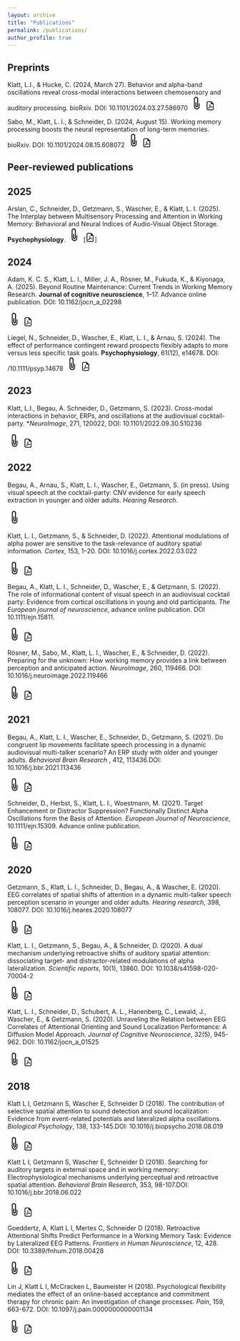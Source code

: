 ```yaml
---
layout: archive
title: "Publications"
permalink: /publications/
author_profile: true
---
```


## Preprints

Klatt, L.I., & Hucke, C. (2024, March 27). Behavior and alpha-band oscillations reveal cross-modal interactions between chemosensory and auditory processing. bioRxiv. DOI: 10.1101/2024.03.27.586970
[![button](/images/bookmark.png)](https://doi.org/10.1101/2024.03.27.586970)         [![button](/images/pdf_icon.png)](/files/Klatt_Hucke_bioRxiv.pdf)

Sabo, M., Klatt, L. I., & Schneider, D. (2024, August 15). Working memory processing boosts the neural representation of long-term memories. bioRxiv. DOI: 10.1101/2024.08.15.608072
[![button](/images/bookmark.png)](https://doi.org/10.1101/2024.08.15.608072)         [![button](/images/pdf_icon.png)](/files/Sabo_et_al_2024_bioRxiv.pdf)


## Peer-reviewed publications

## 2025

Arslan, C., Schneider, D., Getzmann, S., Wascher, E., & Klatt, L. I. (2025). The Interplay between Multisensory Processing and Attention in Working Memory: Behavioral and Neural Indices of Audio-Visual Object Storage. **Psychophysiology**. 
[![button](/images/bookmark.png)](https://doi.org/10.1101/2024.03.26.586805)         [![button](/images/pdf_icon.png)]

## 2024

Adam, K. C. S., Klatt, L. I., Miller, J. A., Rösner, M., Fukuda, K., & Kiyonaga, A. (2025). Beyond Routine Maintenance: Current Trends in Working Memory Research. **Journal of cognitive neuroscience**, 1–17. Advance online publication. DOI: 10.1162/jocn_a_02298

[![button](/images/bookmark.png)](https://doi.org/10.1162/jocn_a_02298)         [![button](/images/pdf_icon.png)](/files/JOCN_a_02298-Kiyonaga_Proof1.pdf)

Liegel, N., Schneider, D., Wascher, E., Klatt, L. I., & Arnau, S. (2024). The effect of performance contingent reward prospects flexibly adapts to more versus less specific task goals. **Psychophysiology**, 61(12), e14678. DOI: /10.1111/psyp.14678
[![button](/images/bookmark.png)](https://doi.org/10.1111/psyp.14678)         [![button](/images/pdf_icon.png)](/files/Psychophysiology_2024_Liegel.pdf)


## 2023

Klatt, L.I., Begau, A. Schneider, D., Getzmann, S. (2023). Cross-modal interactions in behavior, ERPs, and oscillations at the audiovisual cocktail-party. **NeuroImage*, 271, 120022, DOI: 10.1101/2022.09.30.510236

[![button](/images/bookmark.png)](https://doi.org/10.1016/j.neuroimage.2023.120022)         [![button](/images/pdf_icon.png)](/files/klatt_et_al_2023.pdf)


## 2022

Begau, A., Arnau, S., Klatt, L. I., Wascher, E., Getzmann, S. (in press). Using visual speech at the cocktail-party: CNV evidence for early speech extraction in younger and older adults. *Hearing Research*.

[![button](/images/bookmark.png)](https://www.researchgate.net/publication/364654432_Using_visual_speech_at_the_cocktail-party_CNV_evidence_for_early_speech_extraction_in_younger_and_older_adults)

Klatt, L. I., Getzmann, S., & Schneider, D. (2022). Attentional modulations of alpha power are sensitive to the task-relevance of auditory spatial information. *Cortex*, 153, 1–20. DOI: 10.1016/j.cortex.2022.03.022

[![button](/images/bookmark.png)](https://www.sciencedirect.com/science/article/pii/S0010945222001113)         [![button](/images/pdf_icon.png)](/files/Klatt_et_al_Cortex_2022.pdf)


Begau, A., Klatt, L. I., Schneider, D., Wascher, E., & Getzmann, S. (2022). The role of informational content of visual speech in an audiovisual cocktail party: Evidence from cortical oscillations in young and old participants. *The European journal of neuroscience*, advance online publication. DOI 10.1111/ejn.15811. 

[![button](/images/bookmark.png)](https://onlinelibrary.wiley.com/doi/10.1111/ejn.15811)         [![button](/images/pdf_icon.png)](/files/Begau_et_al_2022_EJN.pdf)


Rösner, M., Sabo, M., Klatt, L. I., Wascher, E., & Schneider, D. (2022). Preparing for the unknown: How working memory provides a link between perception and anticipated action. *NeuroImage*, 260, 119466. DOI: 10.1016/j.neuroimage.2022.119466

[![button](/images/bookmark.png)](https://www.sciencedirect.com/science/article/pii/S1053811922005821?via%3Dihub)         [![button](/images/pdf_icon.png)](/files/Rösner_et_al_Neuroimage_2022.pdf)


## 2021


Begau, A., Klatt, L. I., Wascher, E., Schneider, D., Getzmann, S. (2021). Do congruent lip movements facilitate speech processing in a dynamic audiovisual multi-talker scenario? An ERP study with older and younger adults. *Behavioral Brain Research* , 412, 113436.DOI: 10.1016/j.bbr.2021.113436

[![button](/images/bookmark.png)](https://www.sciencedirect.com/science/article/pii/S0166432821003247?via%3Dihub)         [![button](/images/pdf_icon.png)](/files/Begau_et_al_2021_bioRxiv.pdf)


Schneider, D., Herbst, S., Klatt, L. I., Woestmann, M. (2021). Target Enhancement or Distractor Suppression? Functionally Distinct Alpha Oscillations form the Basis of Attention. *European Journal of Neuroscience*, 10.1111/ejn.15309. Advance online publication.

[![button](/images/bookmark.png)](https://onlinelibrary.wiley.com/doi/10.1111/ejn.15309)         [![button](/images/pdf_icon.png)](/files/Schneider_et_al_2021_EJN.pdf)


## 2020

Getzmann, S., Klatt, L. I., Schneider, D., Begau, A., & Wascher, E. (2020). EEG correlates of spatial shifts of attention in a dynamic multi-talker speech perception scenario in younger and older adults. *Hearing research*, 398, 108077. DOI: 10.1016/j.heares.2020.108077

[![button](/images/bookmark.png)](https://pubmed.ncbi.nlm.nih.gov/32987238/)         [![button](/images/pdf_icon.png)](/files/Getzmann_et_al_2020.pdf)


Klatt, L. I., Getzmann, S., Begau, A., & Schneider, D. (2020). A dual mechanism underlying retroactive shifts of auditory spatial attention: dissociating target- and distractor-related modulations of alpha lateralization. *Scientific reports*, 10(1), 13860. DOI: 10.1038/s41598-020-70004-2

[![button](/images/bookmark.png)](https://www.nature.com/articles/s41598-020-70004-2)         [![button](/images/pdf_icon.png)](/files/Klatt_et_al_SciRep_2020.pdf)


Klatt, L. I., Schneider, D., Schubert, A. L., Hanenberg, C., Lewald, J., Wascher, E., & Getzmann, S. (2020). Unraveling the Relation between EEG Correlates of Attentional Orienting and Sound Localization Performance: A Diffusion Model Approach. *Journal of Cognitive Neuroscience*, 32(5), 945-962. DOI: 10.1162/jocn_a_01525

[![button](/images/bookmark.png)](https://pubmed.ncbi.nlm.nih.gov/31933435/)         [![button](/images/pdf_icon.png)](/files/Klatt_et_al_JoCN_2020.pdf)


## 2018


Klatt L I, Getzmann S, Wascher E, Schneider D (2018). The contribution of selective spatial attention to sound detection and sound localization: Evidence from event-related potentials and lateralized alpha oscillations. *Biological Psychology*, 138, 133-145.DOI: 10.1016/j.biopsycho.2018.08.019

[![button](/images/bookmark.png)](https://pubmed.ncbi.nlm.nih.gov/30165081/)         [![button](/images/pdf_icon.png)](/files/Klatt_et_al_BioPsy_2018.pdf)


Klatt L I, Getzmann S, Wascher E, Schneider D (2018). Searching for auditory targets in external space and in working memory: Electrophysiological mechanisms underlying perceptual and retroactive spatial attention. *Behavioral Brain Research*, 353, 98-107.DOI: 10.1016/j.bbr.2018.06.022

[![button](/images/bookmark.png)](https://pubmed.ncbi.nlm.nih.gov/29958962/)         [![button](/images/pdf_icon.png)](/files/Klatt_et_al_BBR_2018.pdf)


Goeddertz, A, Klatt L I, Mertes C, Schneider D (2018). Retroactive Attentional Shifts Predict Performance in a Working Memory Task: Evidence by Lateralized EEG Patterns. *Frontiers in Human Neuroscience*, 12, 428. DOI: 10.3389/fnhum.2018.00428

[![button](/images/bookmark.png)](https://pubmed.ncbi.nlm.nih.gov/30405380/)         [![button](/images/pdf_icon.png)](/files/Goeddertz_et_al_Frontiers_2018.pdf)


Lin J, Klatt L I, McCracken L, Baumeister H (2018). Psychological flexibility mediates the effect of an online-based acceptance and commitment therapy for chronic pain: An investigation of change processes. *Pain*, 159, 663-672. DOI: 10.1097/j.pain.0000000000001134

[![button](/images/bookmark.png)](https://pubmed.ncbi.nlm.nih.gov/29320375/)         [![button](/images/pdf_icon.png)](/files/Jiaxi_et_al_Pain_2018.pdf)
